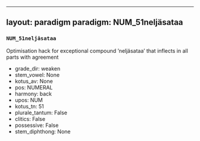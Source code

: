 
---
layout: paradigm
paradigm: NUM_51neljäsataa
---
### ` NUM_51neljäsataa `

Optimisation hack for exceptional compound ’neljäsataa’ that inflects in all parts with agreement
* grade_dir: weaken
* stem_vowel: None
* kotus_av: None
* pos: NUMERAL
* harmony: back
* upos: NUM
* kotus_tn: 51
* plurale_tantum: False
* clitics: False
* possessive: False
* stem_diphthong: None
